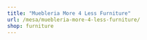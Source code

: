 ```yaml
---
title: "Muebleria More 4 Less Furniture"
url: /mesa/muebleria-more-4-less-furniture/
shop: furniture
---
```

